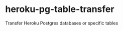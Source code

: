 heroku-pg-table-transfer
========================

Transfer Heroku Postgres databases or specific tables
